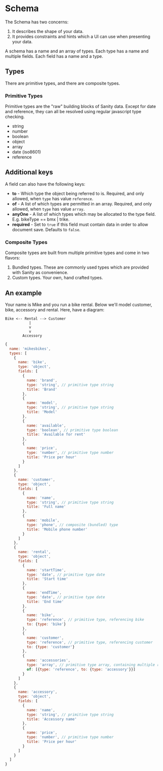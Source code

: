 # Schema

The Schema has two concerns:

1. It describes the shape of your data.
2. It provides constraints and hints which a UI can use when presenting your data.

A schema has a name and an array of types. Each type has a name and multiple fields. Each field has a name and a type.

## Types

There are primitive types, and there are composite types.

### Primitive Types

Primitive types are the "raw" building blocks of Sanity data. Except for date and reference, they can all be resolved using regular javascript type checking.

- string
- number
- boolean
- object
- array
- date (iso8601)
- reference

## Additional keys

A field can also have the following keys:

- **to** - Which type the object being referred to is. Required, and only allowed, when `type` has value `reference`.
- **of** - A list of which types are permitted in an array. Required, and only allowed, when `type` has value `array`.
- **anyOne** - A list of which types which may be allocated to the type field. E.g. bikeType == bmx | trike.
- **required** - Set to `true` if this field must contain data in order to allow document save. Defaults to `false`.


### Composite Types

Composite types are built from multiple primitive types and come in two flavors:

1. Bundled types. These are commonly used types which are provided with Sanity as convenience.
2. Custom types. Your own, hand crafted types.


## An example

Your name is Mike and you run a bike rental. Below we'll model customer, bike, accessory and rental. Here, have a diagram:

```
Bike <-- Rental --> Customer
           |
           v
           v
        Accessory
```

```js
{
  name: 'mikesbikes',
  types: [
    {
      name: 'bike',
      type: 'object',
      fields: [
        {
          name: 'brand',
          type: 'string', // primitive type string
          title: 'Brand'
        },
        {
          name: 'model',
          type: 'string', // primitive type string
          title: 'Model'
        },
        {
          name: 'available',
          type: 'boolean', // primitive type boolean
          title: 'Available for rent'
        },
        {
          name: 'price',
          type: 'number', // primitive type number
          title: 'Price per hour'
        }
      ]
    },
    {
      name: 'customer',
      type: 'object',
      fields: [
        {
          name: 'name',
          type: 'string', // primitive type string
          title: 'Full name'
        },
        {
          name: 'mobile',
          type: 'phone', // composite (bundled) type
          title: 'Mobile phone number'
        }
      ]
    },
    {
      name: 'rental',
      type: 'object',
      fields: [
        {
          name: 'startTime',
          type: 'date', // primitive type date
          title: 'Start time'
        },
        {
          name: 'endTime',
          type: 'date', // primitive type date
          title: 'End time'
        },
        {
          name: 'bike',
          type: 'reference', // primitive type, referencing bike
          to: {type: 'bike'}
        },
        {
          name: 'customer',
          type: 'reference', // primitive type, referencing customer
          to: {type: 'customer'}
        },
        {
          name: 'accessories',
          type: 'array', // primitive type array, containing multiple references to accessory
          of: [{type: 'reference', to: {type: 'accessory'}}]
        }
      ]
    },
    {
      name: 'accessory',
      type: 'object',
      fields: [
        {
          name: 'name',
          type: 'string', // primitive type string
          title: 'Accessory name'
        },
        {
          name: 'price',
          type: 'number', // primitive type number
          title: 'Price per hour'
        }
      ]
    }
  ]
}
```
